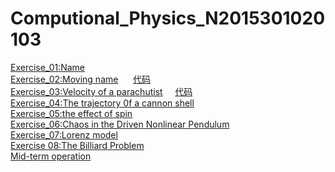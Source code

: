 # Computional_Physics_N2015301020103
[Exercise_01:Name](./EXERCISE/temp.py)   
[Exercise_02:Moving name](./EXERCISE/des2.md)      [代码](./EXERCISE/temp2.py)    
[Exercise_03:Velocity of a parachutist](./EXERCISE/des3.md)     [代码](./EXERCISE/temp3.py)      
[Exercise_04:The trajectory 0f a cannon shell](./EXERCISE/des4.md)       
[Exercise_05:the effect of spin](./EXERCISE/des5.md)     
[Exercise_06:Chaos in the Driven Nonlinear Pendulum](./EXERCISE/des6.md)      
[Exercise_07:Lorenz model](./EXERCISE/des7.md)      
[Exercise 08:The Billiard Problem](./EXERCISE/des8.md)    
[Mid-term operation](./shell_game/shell_game.md)


